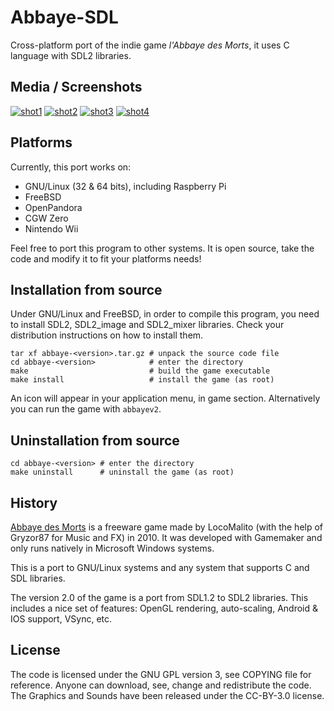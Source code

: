 # Abbaye-SDL

Cross-platform port of the indie game *l'Abbaye des Morts*, it uses C language with SDL2
libraries.

## Media / Screenshots

[![shot1](https://picload.org/image/rrwogddo/1473017079_th.png)](https://pl.vc/bcnge)
[![shot2](https://picload.org/image/rrwogdag/1473017146_th.png)](https://pl.vc/b5qoo)
[![shot3](https://picload.org/image/rrwogddc/1473017093_th.png)](https://pl.vc/155ocq)
[![shot4](https://picload.org/image/rrwogddp/1473017123_th.png)](https://pl.vc/7vdx8)

## Platforms

Currently, this port works on:

 * GNU/Linux (32 & 64 bits), including Raspberry Pi
 * FreeBSD
 * OpenPandora
 * CGW Zero
 * Nintendo Wii

Feel free to port this program to other systems. It is open source, take the code and
modify it to fit your platforms needs!

## Installation from source

Under GNU/Linux and FreeBSD, in order to compile this program, you need to
install SDL2, SDL2_image and SDL2_mixer libraries. Check your distribution
instructions on how to install them.

    tar xf abbaye-<version>.tar.gz # unpack the source code file
    cd abbaye-<version>            # enter the directory
    make                           # build the game executable
    make install                   # install the game (as root)

An icon will appear in your application menu, in game section.
Alternatively you can run the game with `abbayev2`.

## Uninstallation from source

    cd abbaye-<version> # enter the directory
    make uninstall      # uninstall the game (as root)

## History

[Abbaye des Morts](https://www.locomalito.com/abbaye_des_morts.php) is a freeware game
made by LocoMalito (with the help of Gryzor87 for Music and FX) in 2010. It was developed
with Gamemaker and only runs natively in Microsoft Windows systems.

This is a port to GNU/Linux systems and any system that supports C and SDL libraries.

The version 2.0 of the game is a port from SDL1.2 to SDL2 libraries. This includes a nice
set of features: OpenGL rendering, auto-scaling, Android & IOS support, VSync, etc.

## License

The code is licensed under the GNU GPL version 3, see COPYING file for reference. Anyone
can download, see, change and redistribute the code.
The Graphics and Sounds have been released under the CC-BY-3.0 license.
